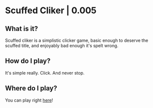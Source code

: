 # Scuffed Cliker | 0.005
## What is it?
Scuffed cliker is a simplistic clicker game, basic enough to deserve the scuffed title, and enjoyably bad enough it's spelt wrong.
## How do I play?
It's simple really. Click. And never stop.

## Where do I play?
You can play right [here](https://Scuffed-Cliker.enbymisha.repl.co)!